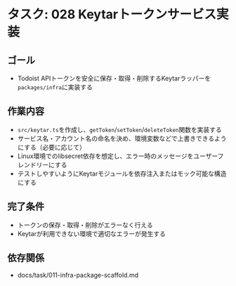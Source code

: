 # タスク: 028 Keytarトークンサービス実装

## ゴール

- Todoist APIトークンを安全に保存・取得・削除するKeytarラッパーを`packages/infra`に実装する

## 作業内容

- `src/keytar.ts`を作成し、`getToken`/`setToken`/`deleteToken`関数を実装する
- サービス名・アカウント名の命名を決め、環境変数などで上書きできるようにする（必要に応じて）
- Linux環境でのlibsecret依存を想定し、エラー時のメッセージをユーザーフレンドリーにする
- テストしやすいようにKeytarモジュールを依存注入またはモック可能な構造にする

## 完了条件

- トークンの保存・取得・削除がエラーなく行える
- Keytarが利用できない環境で適切なエラーが発生する

## 依存関係

- docs/task/011-infra-package-scaffold.md
